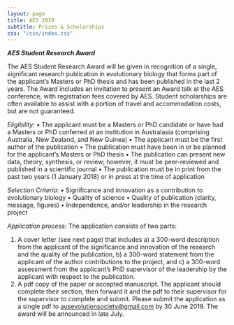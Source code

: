 ```yaml
---
layout: page
title: AES 2019
subtitle: Prizes & Scholarships
css: "/css/index.css"
---
```

  

***AES Student Research Award***   

The AES Student Research Award will be given in recognition of a single, significant research publication in evolutionary biology that forms part of the applicant’s Masters or PhD thesis and has been published in the last 2 years.
The Award includes an invitation to present an Award talk at the AES conference, with registration fees covered by AES. Student scholarships are often available to assist with a portion of travel and accommodation costs, but are not guaranteed. 

*Eligibility:*
•	The applicant must be a Masters or PhD candidate or have had a Masters or PhD conferred at an institution in Australasia (comprising Australia, New Zealand, and New Guinea)
•	The applicant must be the first author of the publication
•	The publication must have been in or be planned for the applicant’s Masters or PhD thesis
•	The publication can present new data, theory, synthesis, or review; however, it must be peer-reviewed and published in a scientific journal
•	The publication must be in print from the past two years (1 January 2018) or in press at the time of application   

*Selection Criteria:* 
•	Significance and innovation as a contribution to evolutionary biology
•	Quality of science
•	Quality of publication (clarity, message, figures)
•	Independence, and/or leadership in the research project   

*Application process:*
The application consists of two parts: 
1.	A cover letter (see next page) that includes a) a 300-word description from the applicant of the significance and innovation of the research and the quality of the publication, b) a 300-word statement from the applicant of the author contributions to the project, and c) a 300-word assessment from the applicant’s PhD supervisor of the leadership by the applicant with respect to the publication. 
2.	A pdf copy of the paper or accepted manuscript.
The applicant should complete their section, then forward it and the pdf to their supervisor for the supervisor to complete and submit.
Please submit the application as a single pdf to ausevolutionsociety@gmail.com by 30 June 2019. The award will be announced in late July.
